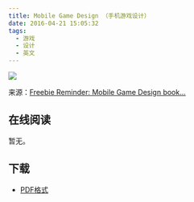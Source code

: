 ```yaml
---
title: Mobile Game Design （手机游戏设计）
date: 2016-04-21 15:05:32
tags:
  - 游戏
  - 设计
  - 英文
---
```


![](http://www.indiegamepod.com/mobile-game-design-cover.png)

来源：[Freebie Reminder: Mobile Game Design book…](http://www.indiegamepod.com/?p=3168)

<!--more-->

## 在线阅读 ##

暂无。

## 下载 ##

+ [PDF格式](http://www.indiegamepod.com/mobile-game-design-book.pdf)
